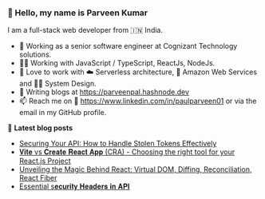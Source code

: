 ### 👋 Hello, my name is Parveen Kumar

I am a full-stack web developer from 🇮🇳 India.

- 🔭 Working as a senior software engineer at Cognizant Technology solutions.
- 👨‍💻️ Working with JavaScript / TypeScript, ReactJs, NodeJs.
- 💭 Love to work with ☁️ Serverless architecture, 💭 Amazon Web Services and 👨‍💻 System Design.
- 🌱 Writing blogs at https://parveenpal.hashnode.dev
- 📫 Reach me on 💼 https://www.linkedin.com/in/paulparveen01 or via the email in my GitHub profile.

📕 **Latest blog posts**

<!-- BLOG-POST-LIST:START -->
- [Securing Your API: How to Handle Stolen Tokens Effectively](https://parveenpal.hashnode.dev/securing-your-api-how-to-handle-stolen-tokens-effectively)
- [𝐕𝐢𝐭𝐞 vs 𝐂𝐫𝐞𝐚𝐭𝐞 𝐑𝐞𝐚𝐜𝐭 𝐀𝐩𝐩 (CRA) - Choosing the right tool for your React.js Project](https://parveenpal.hashnode.dev/vs-cra-choosing-the-right-tool-for-your-reactjs-project)
- [Unveiling the Magic Behind React: Virtual DOM, Diffing, Reconciliation, React Fiber](https://parveenpal.hashnode.dev/unveiling-the-magic-behind-react-virtual-dom-diffing-reconciliation-react-fiber-incremental-rendering)
- [Essential s𝐞𝐜𝐮𝐫𝐢𝐭𝐲 𝐇𝐞𝐚𝐝𝐞𝐫𝐬 𝐢𝐧 𝐀𝐏𝐈](https://parveenpal.hashnode.dev/essential-s)
<!-- BLOG-POST-LIST:END -->
